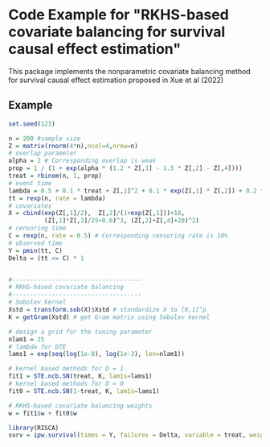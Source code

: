 # Code Example for "RKHS-based covariate balancing for survival causal effect estimation"

This package implements the nonparametric covariate balancing method for survival causal effect estimation proposed in Xue et al (2022)

## Example

```r
set.seed(123)

n = 200 #sample size
Z = matrix(rnorm(4*n),ncol=4,nrow=n)
# overlap parameter
alpha = 2 # Corresponding overlap is weak
prop = 1 / (1 + exp(alpha * (1.2 * Z[,1] - 1.5 * Z[,2] - Z[,4])))
treat = rbinom(n, 1, prop)
# event time
lambda = 0.5 + 0.1 * treat + Z[,1]^2 + 0.1 * exp(Z[,1] * Z[,2]) + 0.2 * (Z[, 1] + Z[, 3] + 6)^2
tt = rexp(n, rate = lambda)
# covariates
X = cbind(exp(Z[,1]/2),  Z[,2]/(1+exp(Z[,1]))+10,
          (Z[,1]*Z[,3]/25+0.6)^3, (Z[,2]+Z[,4]+20)^2)
# censoring time
C = rexp(n, rate = 0.5) # Corresponding censoring rate is 10%
# observed time
Y = pmin(tt, C)
Delta = (tt <= C) * 1


#------------------------------------
# RKHS-based covariate balancing
#------------------------------------
# Sobolev kernel
Xstd = transform.sob(X)$Xstd # standardize X to [0,1]^p
K = getGram(Xstd) # get Gram matrix using Sobolev kernel

# design a grid for the tuning parameter
nlam1 = 25
# lambda for DTE
lams1 = exp(seq(log(1e-8), log(1e-3), len=nlam1))

# kernel based methods for D = 1
fit1 = STE.ncb.SN(treat, K, lam1s=lams1)
# kernel based methods for D = 0
fit0 = STE.ncb.SN(1-treat, K, lam1s=lams1)

# RKHS-based covariate balancing weights
w = fit1$w + fit0$w

library(RISCA)
surv = ipw.survival(times = Y, failures = Delta, variable = treat, weights = w)
```
